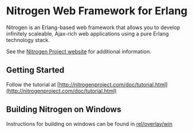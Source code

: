 # Nitrogen Web Framework for Erlang

Nitrogen is an Erlang-based web framework that allows you to develop
infinitely scaleable, Ajax-rich web applications using a pure Erlang 
technology stack.

See the [Nitrogen Project website](http://nitrogenproject.com) for
additional information.

## Getting Started

Follow the tutorial at
[http://nitrogenproject.com/doc/tutorial.html](http://nitrogenproject.com/doc/tutorial.html)

## Building Nitrogen on Windows

Instructions for building on windows can be found in [rel/overlay/win](https://github.com/choptastic/nitrogen/blob/master/rel/overlay/win/README.md)
